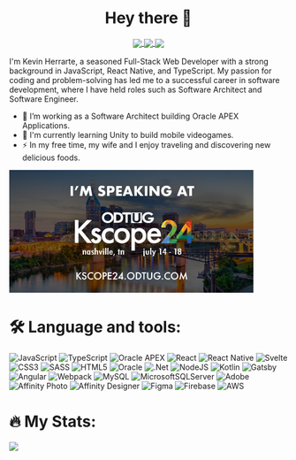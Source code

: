 <h1 align="center">Hey there 👋</h1>

<div align="center" style="margin-bottom:1rem">
  <a href="https://linkedin.com/in/kherrarte" target="blank">
    <img align="center" src="https://img.shields.io/badge/kherrarte-blue?style=flat&logo=Linkedin&logoColor=white" />
  </a>
  <a href="https://instagram.com/kevin_tech" target="blank">
    <img align="center" src="https://img.shields.io/badge/kevin_tech-E4405F?style=flat&logo=instagram&logoColor=white" />
  </a>
  <a href="#">
    <img align="center" src="https://img.shields.io/github/followers/kevintech?style=social" />
  </a>
</div>

I'm Kevin Herrarte, a seasoned Full-Stack Web Developer with a strong background in JavaScript, React Native, and TypeScript. My passion for coding and problem-solving has led me to a successful career in software development, where I have held roles such as Software Architect and Software Engineer.

- 🔭 I’m working as a Software Architect building Oracle APEX Applications.
- 🌱 I'm currently learning Unity to build mobile videogames.
- ⚡ In my free time, my wife and I enjoy traveling and discovering new delicious foods.


[![Kscope24](/assets/kscope24-button-speaker.jpg)](https://kscope24.odtug.com/)

# 🛠 Language and tools:
![JavaScript](https://img.shields.io/badge/javascript-%23323330.svg?style=flat&logo=javascript&logoColor=%23F7DF1E)
![TypeScript](https://img.shields.io/badge/typescript-%23007ACC.svg?style=flat&logo=typescript&logoColor=white)
![Oracle APEX](https://img.shields.io/badge/Oracle_APEX-C74634.svg?style=flat&logo=data%3Aimage%2Fpng%3Bbase64%2CiVBORw0KGgoAAAANSUhEUgAAADwAAAA7CAQAAACN8CFBAAAHHUlEQVRYw%2B1ZaUxUVxQGq4g1qNVqW0M0qXWLiqmWRHDp2KCZH9CqUWPEbVqxVJS21lQndYmaGiBAAXEBEcEAMVSUsAwwzIADwyo7CAgIqKyyzsIMs96q%2BN65784bGZB%2F9f5795xzv3vPOfcs91lZfRhvxrbVKU4ZTt5r3m%2BVA4uvOd1yOu%2B0dZZF7KfnPyvTodfDgGStSV%2BPBzJ4VnbWYO%2FIKgjJUefT2ydHEQlfM5iJsNHbI3QaK2yAU3MtIoYG1d0%2BOcOsSNTy9mpSpL83Y9WYTrvqaS9iHY9C19myity1HXrGJqBSCudZChs0r0sJkgakRUZspZC9LCIxnw11A0tjS246fKlVQgdLYH0delQg9aIpYWvi0uAAUEBepYlI4lfGBhB53By2INq2%2FqqBnhnoF24aDdZ%2F0%2FN%2BWKOo6doXI%2FOitT3UVhBnGiFUmQQiTS3hc1%2FPxU9ujtaDrftEzu%2BCDXRu7aN4jaimLtQOaFIxNe9hzxBymwVbbWnAKS1RAK2QixaZte2iDjkGW8Okiu5QNG8m8Hl7OG3EFJwSb%2F3kCuhCr09dxgZ7eZkc9ocKGoMnM%2BlVYormyQTm0cBqFBXNFLo%2FtcEPPFMpT%2BeYwHK65AArqQ%2F6lLikocPUsZALsSWrato%2BQyjyFseGAT2lMRQONNifsYUBu6WtH5ScXxfwCXPl0oNa2tML0kyUJd6jBoWi6BAOcdVbwwC6owfmfRw7ZQBbXkauW7fbSF8NOfJ1YbFTAg8zE4q%2F4fIRk%2F40dEThOn3oKWru6gqZFmTyq8k1H7tj%2FoFEPFa%2F5E%2BK2jNMs2mR6C6TfsI25d5ryr%2BedEz%2Bth8EkLA20I4pUeGl00KsFu8Jm2T2Lgo9lVhYF8W7MDw8ySY5Ic2d%2BvJz7cCUnFlL2rbiuFYNLvvIc5To89BrCFOO8BZ3GjufzxbctkXFAcRpangGHcCWelkQb1N4mP5QZgR3qilPiOOAGmALi01ciocwo0l5FmYYf1cNgmXFCSaw61VYyhHUkKet8IaUpEX3XC3OqHzrB%2B5KbMeSFFds6ZBtPUOwreSqQCK9V5zSaSAm5LuHWY%2BpihAfVtDQMk38dDomb%2B%2BUQ7YVFfoQhqj01msBtuzwOOqm9IMjB1OqIo%2FSsJxeFcBKckiZek8sh6PCg%2BOsEm%2B6DRu0unB619c5w5jtU4pI%2FupfsRrLkOQ27vKUbx3oFkCnhMDtMg3AxpZfJC5axTm4QCqU7BZrbTURI2jvSyUoObHwwscE7BmIUkpU5D5BBX4w5sl6lCUm6U9%2BNxoBtmTfBMFGcIcMcNr0LJJe%2Bwdca7VB9MMEwV7ehkeyqFKSXnQJg0VhGyYI1ocHwdGAIovPEi5V7KvXgZLFE3Va3wN9mG2TMkwu0FkDbQQFKtxNx%2FvFcQfeAzZsh0ILsAKBiUvxQclDKI8%2Bbf6S7jadVrJjnLA3duLhIjabpFdhtlVpY%2Bmau3hOf%2BfIbPbO8dj2sFIHsAGFfBsmvTAElKxEqd%2FRSp42%2BJKa1%2BlSxxqr%2Fz46oAIl30k%2FSdRfJX4GPdhW%2Bj1WpVgnBGiwnktwdAywiUsGNAB7%2F4FJmr8A10uJpCb5NjkEjKTRiCx1s%2BCFbVibGZNM0isuYy41nMTaytX%2BghWfr3KyBbAe1slVAOuTS9Jzr2NdhTHW0dw6kp14sSz0GBX4%2Fi4t7VKCjDNTiOXC9fR6MiShy%2FPTXHGxqx2z5yrahytccGIU4Pp8irmm3kTJ%2FnBaOcrj0kFzzcArTxbncGcT1cjP0KVrhlOPvQP2EIeqWQeQP6HGarx10who2%2BY59HWNzGZlc4mHpTIPaIyMRqn5yxUnodhy45mUR9cAVqEOw17AumuwYriCS%2FRc0t1arCJN%2B8kMcF8zxXKJEfCK4yBcDKLEdYzHpXWd2C1I6%2BBOx6mx1hmucOoGDSvsrhVUkVHSCN3i6cVl5dhbCMrdbKKnze1YcM0sJ21dsF9JU8%2FYswDfbjC%2B3XfQW%2Ffnzs%2Fmd%2FaAqmQG8Ua2Ld%2FZ2AV7Q9lSlzk4dcPc2iaK5mcKfGzh4Fth%2BfCfr3r65JWSv7o1%2BHuXTBFm9tGJ7%2FASCnEkKnWhy%2FwNM8W10Bwc%2Bdz0yq%2BnvCBc4OVc1E4%2Bs3XrL7zzrYvv0InFjNRu1zfloOuMVOzlq%2FwJi2CylLKDXKE3kLAFDXcXjBZ8Ip1eYG4maOHM5swVPQenfob81poInfuyi%2F0B8tVGXshyvH6baUmcj3Fuw2N0SX4l9s5nCF%2FLIpLDYwPtRh0PM86NKY%2Bv7pSzrdTed3wpq0BxLpNRrWlvvxlxxG4c%2FcfKDgUJ2yY7voz9Rd6uB1Ntlz7mSs7MH23GW6v5OzxnwLai88vNsF60H8lJDeihv%2Fg9fwi8aQEc6dyKqlHoarOMLjbCs%2BX80m%2F221hN0IiyiTsk%2BScn4MH%2Be5M%2B%2FOP5f47%2FABRC7md%2F2UDNAAAAAElFTkSuQmCC)
![React](https://img.shields.io/badge/react-%2320232a.svg?style=flat&logo=react&logoColor=%2361DAFB)
![React Native](https://img.shields.io/badge/react_native-%2320232a.svg?style=flat&logo=react&logoColor=%2361DAFB)
![Svelte](https://img.shields.io/badge/svelte-%23f1413d.svg?style=flat&logo=svelte&logoColor=white)
![CSS3](https://img.shields.io/badge/css3-%231572B6.svg?style=flat&logo=css3&logoColor=white)
![SASS](https://img.shields.io/badge/SASS-hotpink.svg?style=flat&logo=SASS&logoColor=white)
![HTML5](https://img.shields.io/badge/html5-%23E34F26.svg?style=flat&logo=html5&logoColor=white)
![Oracle](https://img.shields.io/badge/Oracle-F80000?style=flat&logo=oracle&logoColor=white)
![.Net](https://img.shields.io/badge/.NET-5C2D91?style=flat&logo=.net&logoColor=white)
![NodeJS](https://img.shields.io/badge/node.js-6DA55F?style=flat&logo=node.js&logoColor=white)
![Kotlin](https://img.shields.io/badge/kotlin-%237F52FF.svg?style=flat&logo=kotlin&logoColor=white)
![Gatsby](https://img.shields.io/badge/Gatsby-%23663399.svg?style=flat&logo=gatsby&logoColor=white)
![Angular](https://img.shields.io/badge/angular-%23DD0031.svg?style=flat&logo=angular&logoColor=white)
![Webpack](https://img.shields.io/badge/webpack-%238DD6F9.svg?style=flat&logo=webpack&logoColor=black)
![MySQL](https://img.shields.io/badge/mysql-%2300000f.svg?style=flat&logo=mysql&logoColor=white)
![MicrosoftSQLServer](https://img.shields.io/badge/Microsoft%20SQL%20Server-CC2927?style=flat&logo=microsoft%20sql%20server&logoColor=white)
![Adobe](https://img.shields.io/badge/adobe-%23FF0000.svg?style=flat&logo=adobe&logoColor=white)
![Affinity Photo](https://img.shields.io/badge/affinity%20photo-%237E4DD2.svg?style=flat&logo=affinity-photo&logoColor=white)
![Affinity Designer](https://img.shields.io/badge/affinity%20designer-%231B72BE.svg?style=flat&logo=affinity-designer&logoColor=white)
![Figma](https://img.shields.io/badge/figma-%23F24E1E.svg?style=flat&logo=figma&logoColor=white)
![Firebase](https://img.shields.io/badge/Firebase-039BE5?style=flat&logo=Firebase&logoColor=white)
![AWS](https://img.shields.io/badge/AWS-%23FF9900.svg?style=flat&logo=amazon-aws&logoColor=white)
<!-- ![Express.js](https://img.shields.io/badge/express.js-%23404d59.svg?style=flat&logo=express&logoColor=%2361DAFB) -->
<!-- ![Cloudflare](https://img.shields.io/badge/Cloudflare-F38020?style=flat&logo=Cloudflare&logoColor=white) -->
<!-- ![Socket.io](https://img.shields.io/badge/Socket.io-black?style=flat&logo=socket.io&badgeColor=010101) -->

# 🔥 My Stats:
<!-- ![](https://github-readme-streak-stats.herokuapp.com/?user=kevintech&theme=dark&hide_border=false)<br/> -->
![](https://github-readme-stats.vercel.app/api/top-langs/?username=kevintech&theme=dark&hide_border=false&include_all_commits=false&count_private=false&layout=compact)


<!-- Proudly created with GPRM ( https://gprm.itsvg.in ) -->
